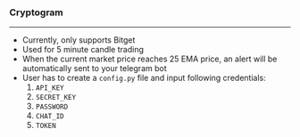 ### Cryptogram

---

- Currently, only supports Bitget
- Used for 5 minute candle trading
- When the current market price reaches 25 EMA price, an alert will be automatically sent to your telegram bot
- User has to create a `config.py` file and input following credentials:
    1. `API_KEY`
    2. `SECRET_KEY`
    3. `PASSWORD`
    4. `CHAT_ID`
    5. `TOKEN`